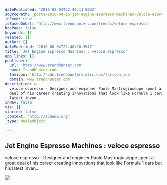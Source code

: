 ```yaml
---
datePublished: '2016-08-04T22:40:11.500Z'
sourcePath: _posts/2016-04-16-jet-engine-espresso-machines-veloce-espresso.md
inFeed: true
isBasedOnUrl: 'http://www.trendhunter.com/trends/veloce-espresso'
hasPage: false
keywords: []
related: []
author: []
dateModified: '2016-08-04T22:40:10.994Z'
title: 'Jet Engine Espresso Machines : veloce espresso'
app_links: []
publisher:
  url: 'http://www.trendhunter.com'
  name: TrendHunter.com
  favicon: 'http://cdn.trendhunterstatic.com/favicon.ico'
  domain: www.trendhunter.com
description: >-
  veloce espresso - Designer and engineer Paolo Mastrogiuseppe spent a great
  deal of his career creating innovations that look like Formula 1 cars but his
  latest inven...
inNav: false
via: {}
starred: false
_context: 'http://schema.org'
_type: MediaObject

---
```

<article style=""><h1>Jet Engine Espresso Machines : veloce espresso</h1><p>veloce espresso - Designer and engineer Paolo Mastrogiuseppe spent a great deal of his career creating innovations that look like Formula 1 cars but his latest inven...</p><img src="http://cdn.trendhunterstatic.com/thumbs/veloce-espresso.jpeg" /></article>